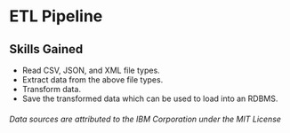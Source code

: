 # ETL Pipeline
## Skills Gained
*   Read CSV, JSON, and XML file types.
*   Extract data from the above file types.
*   Transform data.
*   Save the transformed data which can be used to load into an RDBMS.

###### Data sources are attributed to the IBM Corporation under the MIT License
